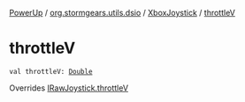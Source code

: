 [PowerUp](../../index.md) / [org.stormgears.utils.dsio](../index.md) / [XboxJoystick](index.md) / [throttleV](./throttle-v.md)

# throttleV

`val throttleV: `[`Double`](https://kotlinlang.org/api/latest/jvm/stdlib/kotlin/-double/index.html)

Overrides [IRawJoystick.throttleV](../-i-raw-joystick/throttle-v.md)

